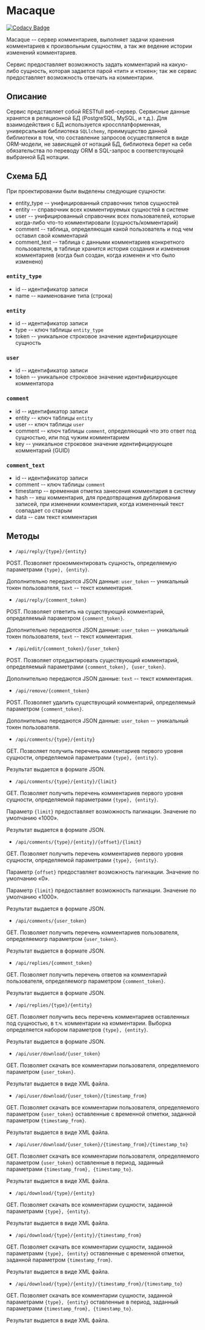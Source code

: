 # Macaque
[![Codacy Badge](https://api.codacy.com/project/badge/Grade/70c7df3034b14a38921807023cf13e55)](https://www.codacy.com/app/bashkirtsevich/macaque?utm_source=github.com&amp;utm_medium=referral&amp;utm_content=bashkirtsevich/macaque&amp;utm_campaign=Badge_Grade)

Macaque -- сервер комментариев, выполняет задачи хранения комментариев к произвольным сущностям, а так же ведение истории изменений комментариев.

Сервис предоставляет возможность задать комментарий на какую-либо сущность, которая задается парой «тип» и «токен»; так же сервис предоставляет возможность отвечать на комментарии.

## Описание

Сервис представляет собой RESTfull веб-сервер.
Сервисные данные хранятся в реляционной БД (PostgreSQL, MySQL, и т.д.).
Для взаимодействия с БД используется кроссплатформенная, универсальная библиотека `SQLlchemy`, преимущество данной библиотеки в том, что составление запросов осуществляется в виде ORM-модели, не зависящей от нотаций БД, библиотека берет на себя обязательства по переводу ORM в SQL-запрос в соответствующей выбранной БД нотации.

## Схема БД

При проектировании были выделены следующие сущности:
* entity_type -- унифицированный справочник типов сущностей
* entity -- справочник всех комментируемых сущностей в системе
* user -- унифицированный справочник всех пользователей, которые когда-либо что-то комментировали (сущность/комментарий)
* comment -- таблица, определяющая какой пользователь и под чем оставил свой комментарий
* comment_text -- таблица с данными комментариев конкретного пользователя, в таблице хранится история создания и изменения комментариев (когда был создан, когда изменен и что было изменено)

### `entity_type`
* id -- идентификатор записи
* name -- наименование типа (строка)

### `entity`
* id -- идентификатор записи
* type -- ключ таблицы `entity_type`
* token -- уникальное строковое значение идентифицирующее сущность

### `user`
* id -- идентификатор записи
* token -- уникальное строковое значение идентифицирующее комментатора

### `comment`
* id -- идентификатор записи
* entity -- ключ таблицы `entity`
* user -- ключ таблицы `user`
* comment -- ключ таблицы `comment`, определяющий что это ответ под сущностью, или под чужим комментарием
* key -- уникальное строковое значение идентифицирующее комментарий (GUID)

### `comment_text`
* id -- идентификатор записи
* comment -- ключ таблицы `comment`
* timestamp -- временная отметка занесения комментария в систему
* hash -- хеш комментария, для предотвращения дублирования записей, при изменении комментария, когда измененный текст совпадает со старым
* data -- сам текст комментария


## Методы
* `/api/reply/{type}/{entity}`

POST. Позволяет прокомментировать сущность, определяемую параметрами `{type}, {entity}`.

Дополнительно передаются JSON данные: `user_token` -- уникальный токен пользователя, `text` -- текст комментария.

* `/api/reply/{comment_token}`

POST. Позволяет ответить на существующий комментарий, определяемый параметром `{comment_token}`.

Дополнительно передаются JSON данные: `user_token` -- уникальный токен пользователя, `text` -- текст комментария.

* `/api/edit/{comment_token}/{user_token}`

POST. Позволяет отредактировать существующий комментарий, определяемый параметрами `{comment_token}, {user_token}`.

Дополнительно передаются JSON данные: `text` -- текст комментария.

* `/api/remove/{comment_token}`

POST. Позволяет удалить существующий комментарий, определяемый параметром `{comment_token}`.

Дополнительно передаются JSON данные: `user_token` -- уникальный токен пользователя.

* `/api/comments/{type}/{entity}`

GET. Позволяет получить перечень комментариев первого уровня сущности, определяемой параметрами `{type}, {entity}`.

Результат выдается в формате JSON.

* `/api/comments/{type}/{entity}/{limit}`

GET. Позволяет получить перечень комментариев первого уровня сущности, определяемой параметрами `{type}, {entity}`.

Параметр `{limit}` предоставляет возможность пагинации. Значение по умолчанию «1000».

Результат выдается в формате JSON.

* `/api/comments/{type}/{entity}/{offset}/{limit}`

GET. Позволяет получить перечень комментариев первого уровня сущности, определяемой параметрами `{type}, {entity}`.

Параметр `{offset}` предоставляет возможность пагинации. Значение по умолчанию «0».

Параметр `{limit}` предоставляет возможность пагинации. Значение по умолчанию «1000».

Результат выдается в формате JSON.

* `/api/comments/{user_token}`

GET. Позволяет получить перечень комментариев пользователя, определяемогр параметром `{user_token}`.

Результат выдается в формате JSON.

* `/api/replies/{comment_token}`

GET. Позволяет получить перечень ответов на комментарий пользователя, определяемогр параметром `{comment_token}`.

Результат выдается в формате JSON.

* `/api/replies/{type}/{entity}`

GET. Позволяет получить весь перечень комментариев оставленных под сущностью, в т.ч. комментарии на комментарии. Выборка определяется набором параметров `{type}, {entity}`.

Результат выдается в формате JSON.

* `/api/user/download/{user_token}`

GET. Позволяет скачать все комментарии пользователя, определяемого параметром `{user_token}`.

Результат выдается в виде XML файла.

* `/api/user/download/{user_token}/{timestamp_from}`

GET. Позволяет скачать все комментарии пользователя, определяемого параметром `{user_token}` оставленные с временной отметки, заданной параметром `{timestamp_from}`.

Результат выдается в виде XML файла.

* `/api/user/download/{user_token}/{timestamp_from}/{timestamp_to}`

GET. Позволяет скачать все комментарии пользователя, определяемого параметром `{user_token}` оставленные в период, заданный параметрами `{timestamp_from}, {timestamp_to}`.

Результат выдается в виде XML файла.

* `/api/download/{type}/{entity}`

GET. Позволяет скачать все комментарии сущности, заданной параметрамм `{type}, {entity}`.

Результат выдается в виде XML файла.

* `/api/download/{type}/{entity}/{timestamp_from}`

GET. Позволяет скачать все комментарии сущности, заданной параметрамм `{type}, {entity}` оставленные с временной отметки, заданной параметром `{timestamp_from}`.

Результат выдается в виде XML файла.

* `/api/download/{type}/{entity}/{timestamp_from}/{timestamp_to}`

GET. Позволяет скачать все комментарии сущности, заданной параметрамм `{type}, {entity}` оставленные в период, заданный параметрами `{timestamp_from}, {timestamp_to}`.

Результат выдается в виде XML файла.
